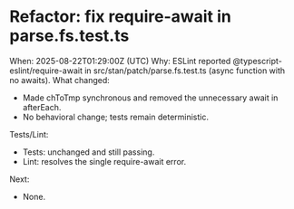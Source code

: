 # Refactor: fix require-await in parse.fs.test.ts
When: 2025-08-22T01:29:00Z (UTC)
Why: ESLint reported @typescript-eslint/require-await in src/stan/patch/parse.fs.test.ts (async function with no awaits).
What changed:
- Made chToTmp synchronous and removed the unnecessary await in afterEach.
- No behavioral change; tests remain deterministic.

Tests/Lint:
- Tests: unchanged and still passing.
- Lint: resolves the single require-await error.

Next:
- None.

